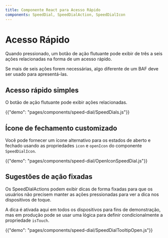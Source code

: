 ```yaml
---
title: Componente React para Acesso Rápido
components: SpeedDial, SpeedDialAction, SpeedDialIcon
---
```


# Acesso Rápido

<p class="description">Quando pressionado, um botão de ação flutuante pode exibir de três a seis ações relacionadas na forma de um acesso rápido.</p>

Se mais de seis ações forem necessárias, algo diferente de um BAF deve ser usado para apresentá-las.

## Acesso rápido simples

O botão de ação flutuante pode exibir ações relacionadas.

{{"demo": "pages/components/speed-dial/SpeedDials.js"}}

## Ícone de fechamento customizado

Você pode fornecer um ícone alternativo para os estados de aberto e fechado usando as propriedades `icon` e `openIcon` do componente `SpeedDialIcon`.

{{"demo": "pages/components/speed-dial/OpenIconSpeedDial.js"}}

## Sugestões de ação fixadas

Os SpeedDialActions podem exibir dicas de forma fixadas para que os usuários não precisem manter as ações pressionadas para ver a dica nos dispositivos de toque.

A dica é ativada aqui em todos os dispositivos para fins de demonstração, mas em produção pode se usar uma lógica para definir condicionalmente a propriedade `isTouch`.

{{"demo": "pages/components/speed-dial/SpeedDialTooltipOpen.js"}}